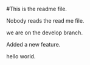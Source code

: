 #This is the readme file.

Nobody reads the read me file.

we are on the develop branch.

Added a new feature.

hello world.

